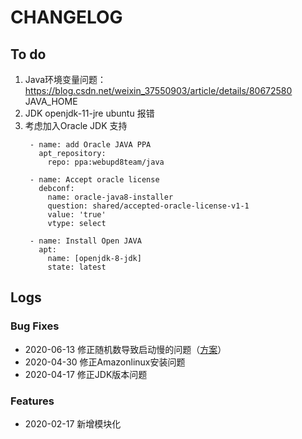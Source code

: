 # CHANGELOG

## To do

1. Java环境变量问题：https://blog.csdn.net/weixin_37550903/article/details/80672580 JAVA_HOME
2. JDK openjdk-11-jre ubuntu 报错
3. 考虑加入Oracle JDK 支持
   ```
    - name: add Oracle JAVA PPA
      apt_repository:
        repo: ppa:webupd8team/java 

    - name: Accept oracle license
      debconf:
        name: oracle-java8-installer
        question: shared/accepted-oracle-license-v1-1
        value: 'true'
        vtype: select

    - name: Install Open JAVA
      apt:
        name: [openjdk-8-jdk]
        state: latest
   ```

## Logs

### Bug Fixes

* 2020-06-13  修正随机数导致启动慢的问题（[方案](https://faceghost.com/article/527241)）
* 2020-04-30  修正Amazonlinux安装问题
* 2020-04-17  修正JDK版本问题

### Features

* 2020-02-17  新增模块化
